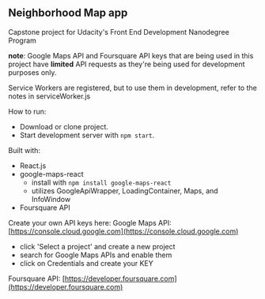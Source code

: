 ## Neighborhood Map app
Capstone project for Udacity's Front End Development Nanodegree Program

**note**: Google Maps API and Foursquare API keys that are being used in this project have **limited** API requests as they're being used for development purposes only.

Service Workers are registered, but to use them in development, refer to the notes in serviceWorker.js

How to run:
- Download or clone project.
- Start development server with `npm start`.

Built with:
 - React.js
 - google-maps-react
    - install with `npm install google-maps-react`
    - utilizes GoogleApiWrapper, LoadingContainer, Maps, and InfoWindow
 - Foursquare API

Create your own API keys here:
Google Maps API: [https://console.cloud.google.com](https://console.cloud.google.com)
  - click 'Select a project' and create a new project
  - search for Google Maps APIs and enable them
  - click on Credentials and create your KEY

Foursquare API: [https://developer.foursquare.com](https://developer.foursquare.com)
